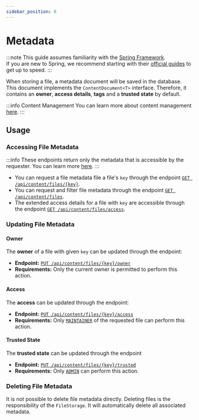 ```yaml
---
sidebar_position: 6
---
```


# Metadata

:::note
This guide assumes familiarity with the [Spring Framework](https://spring.io).  
If you are new to Spring, we recommend starting with their [official guides](https://spring.io/quickstart) to get up to speed.
:::

When storing a file, a metadata document will be saved in the database.
This document implements the `ContentDocument<T>` interface.
Therefore, it contains an **owner**, **access details**, **tags** and a **trusted state** by default.

:::info Content Management
You can learn more about content management [here](../content/introduction.md).
:::

## Usage

### Accessing File Metadata

:::info
These endpoints return only the metadata that is accessible by the requester.
You can learn more [here](../content/introduction.md#authorization-logic).
:::

* You can request a file metadata file a file's `key` through the endpoint
  [`GET /api/content/files/{key}`](../../api/get-file-metadata-by-key.api.mdx).
* You can request and filter file metadata through the endpoint
  [`GET /api/content/files`](../../api/get-file-metadata.api.mdx).
* The extended access details for a file with `key` are accessible through the endpoint
  [`GET /api/content/files/access`](../../api/get-content-object-access-details.api.mdx).

### Updating File Metadata

#### Owner

The **owner** of a file with given `key` can be updated through the endpoint:

* **Endpoint:** [`PUT /api/content/files/{key}/owner`](../../api/update-content-object-owner.api.mdx)
* **Requirements:** Only the current owner is permitted to perform this action.

#### Access

The **access** can be updated through the endpoint:

* **Endpoint:** [`PUT /api/content/files/{key}/access`](../../api/update-content-object-access.api.mdx)
* **Requirements:** Only [`MAINTAINER`](../content/introduction.md#object-specific-roles-shared-state) of the requested file
  can perform this action.

#### Trusted State

The **trusted state** can be updated through the endpoint
* **Endpoint:**  [`PUT /api/content/files/{key}/trusted`](../../api/update-content-object-trusted-state.api.mdx)
* **Requirements:** Only [`ADMIN`](../auth/roles.md#admins) can perform this action.

### Deleting File Metadata

It is not possible to delete file metadata directly. 
Deleting files is the responsibility of the `FileStorage`.
It will automatically delete all associated metadata.
